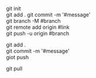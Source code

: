 git init <br>
git add .
git commit -m '#message' <br>
git branch -M  #branch <br>
git remote add origin #link <br>
git push -u origin #branch<br>


git add . <br>
git commit -m '#message' <br>
giot push <br>


git pull <br>